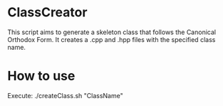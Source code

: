 # ClassCreator

This script aims to generate a skeleton class that follows the Canonical Orthodox Form.
It creates a .cpp and .hpp files with the specified class name.

# How to use

Execute:
  ./createClass.sh "ClassName"
